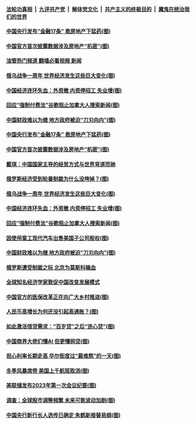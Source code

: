 ####  [法轮功真相](../../../../basic/blob/master/README.md?t=02261212) &nbsp;|&nbsp; [九评共产党](../../../../9ping.md/blob/master/README.md?t=02261212) &nbsp;|&nbsp; [解体党文化](../../../../jtdwh.md/blob/master/README.md?t=02261212)  &nbsp;|&nbsp; [共产主义的终极目的](../../../../gczydzjmd.md/blob/master/README.md?t=02261212) &nbsp;|&nbsp; [魔鬼在统治我们的世界](../../../../mgztzwmdsj.md/blob/master/README.md?t=02261212) 

#### [中国央行发布“金融17条” 救房地产下猛药(图)](../pages/p5/1029798.md?t=02261212) 

#### [中国官方首次披露数据涉及房地产“机密”(图)](../pages/p5/1029799.md?t=02261212) 

#### [油管热门频道 翻墙必看视频 新闻](http://129.146.143.75:81/youtube.html?02261212)

#### [俄乌战争一周年 世界经济发生这些巨大变化(图)](../pages/p5/1029757.md?t=02261212) 

#### [中国经济连环失血：外资撤 内资停招工 失业增(图)](../pages/p5/1029736.md?t=02261212) 

#### [回应“强制付费法”谷歌阻止加拿大人搜索新闻(图)](../pages/p5/1029760.md?t=02261212) 

#### [中国财政难以为继 地方政府被迫“刀刃向内”(图)](../pages/p5/1029737.md?t=02261212) 

#### [中国央行发布“金融17条” 救房地产下猛药(图)](../pages/p5/1029798.md?t=02261212) 

#### [中国官方首次披露数据涉及房地产“机密”(图)](../pages/p5/1029799.md?t=02261212) 

#### [戴琪：中国国家主导的经贸方式与世界背道而驰](../pages/p5/1029797.md?t=02261212) 

#### [俄罗斯经济受到轮番制裁为什么没垮掉？(图)](../pages/p5/1029796.md?t=02261212) 

#### [俄乌战争一周年 世界经济发生这些巨大变化(图)](../pages/p5/1029757.md?t=02261212) 

#### [中国经济连环失血：外资撤 内资停招工 失业增(图)](../pages/p5/1029736.md?t=02261212) 

#### [回应“强制付费法”谷歌阻止加拿大人搜索新闻(图)](../pages/p5/1029760.md?t=02261212) 

#### [因使用童工现代汽车出售美国子公司股权(图)](../pages/p5/1029755.md?t=02261212) 

#### [中国财政难以为继 地方政府被迫“刀刃向内”(图)](../pages/p5/1029737.md?t=02261212) 

#### [俄罗斯遭受制裁之际 北京为莫斯科输血](../pages/p5/1029730.md?t=02261212) 

#### [全球知名经济学家敦促中国改变发展模式](../pages/p5/1029729.md?t=02261212) 

#### [中国官方的医保改革正在向广大乡村推进(图)](../pages/p5/1029727.md?t=02261212) 

#### [人民币高增长为何还没引起高通胀？(图)](../pages/p5/1029687.md?t=02261212) 

#### [如此激活信贷需求：“百岁贷”之后“连心贷”(图)](../pages/p5/1029682.md?t=02261212) 

#### [中国商界大佬们懂AI 但更懂网贷(图)](../pages/p5/1029673.md?t=02261212) 

#### [担心利率长期走高 华尔街度过“最难熬”的一天(图)](../pages/p5/1029671.md?t=02261212) 

#### [冬季风暴席卷 美国上千航班取消(图)](../pages/p5/1029668.md?t=02261212) 

#### [美联储发布2023年第一次会议纪要(图)](../pages/p5/1029666.md?t=02261212) 

#### [调查：全球股市调整频繁 未来可能波动加剧(图)](../pages/p5/1029648.md?t=02261212) 

#### [中国央行新行长人选传已确定 朱鹤新接替易纲(图)](../pages/p5/1029643.md?t=02261212) 

<img src='http://gfw-breaker.win/goodnews/indexes/p5.md' width='0px' height='0px'/>
